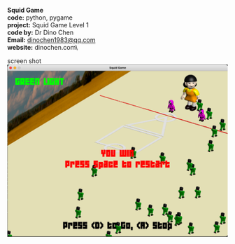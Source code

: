 **Squid Game**\
**code:** python, pygame\
**project:** Squid Game Level 1\
**code by:** Dr Dino Chen\
**Email:** dinochen1983@qq.com\
**website:** dinochen.com\

screen shot
![enter image description here](https://github.com/dinochen1983/Python4Fun/blob/main/SquirdGame/screenShot.png?raw=true)
